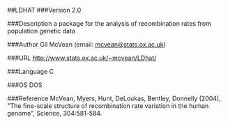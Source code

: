 ##LDHAT
###Version
2.0

###Description
a package for the analysis of recombination rates from population genetic data

###Author
Gil McVean (email: mcvean@stats.ox.ac.uk)

###URL
http://www.stats.ox.ac.uk/~mcvean/LDhat/

###Language
C

###OS
DOS

###Reference
McVean, Myers, Hunt, DeLoukas, Bentley, Donnelly (2004), "The fine-scale structure of recombination rate variation in the human genome", Science, 304:581-584.


